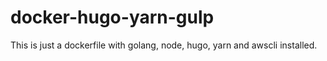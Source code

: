 # docker-hugo-yarn-gulp

This is just a dockerfile with golang, node, hugo, yarn and awscli installed.